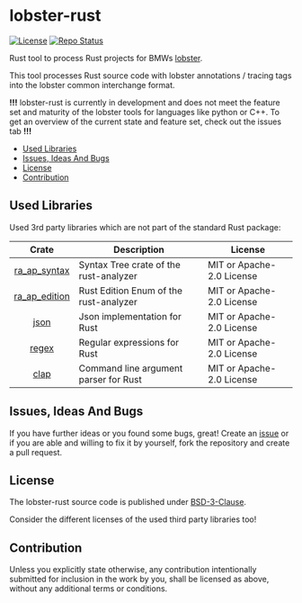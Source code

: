 # lobster-rust <!-- omit in toc -->

[![License](https://img.shields.io/badge/License-BSD-3.svg)](https://github.com/NewTec-GmbH/lobster-rust/blob/main/LICENSE)
[![Repo Status](https://www.repostatus.org/badges/latest/active.svg)](https://www.repostatus.org/#active)

Rust tool to process Rust projects for BMWs [lobster](https://github.com/bmw-software-engineering/lobster).

This tool processes Rust source code with lobster annotations / tracing tags into the lobster common interchange format.

**!!!** lobster-rust is currently in development and does not meet the feature set and maturity of the lobster tools for languages like python or C++. To get an overview of the current state and feature set, check out the issues tab **!!!**

* [Used Libraries](#used-libraries)
* [Issues, Ideas And Bugs](#issues-ideas-and-bugs)
* [License](#license)
* [Contribution](#contribution)

## Used Libraries

Used 3rd party libraries which are not part of the standard Rust package:

| Crate | Description | License |
| :---: | ----------- | ------- |
|[ra_ap_syntax](https://crates.io/crates/ra_ap_syntax) | Syntax Tree crate of the rust-analyzer | MIT or Apache-2.0 License |
| [ra_ap_edition](https://crates.io/crates/ra_ap_edition) | Rust Edition Enum of the rust-analyzer | MIT or Apache-2.0 License |
| [json](https://crates.io/crates/json) | Json implementation for Rust | MIT or Apache-2.0 License |
| [regex](https://crates.io/crates/regex) | Regular expressions for Rust | MIT or Apache-2.0 License |
| [clap](https://crates.io/crates/clap) | Command line argument parser for Rust | MIT or Apache-2.0 License |

## Issues, Ideas And Bugs

If you have further ideas or you found some bugs, great! Create an [issue](https://github.com/NewTec-GmbH/lobster-rust/issues) or if you are able and willing to fix it by yourself, fork the repository and create a pull request.

## License

The lobster-rust source code is published under [BSD-3-Clause](https://github.com/NewTec-GmbH/lobster-rust/blob/main/LICENSE).

Consider the different licenses of the used third party libraries too!

## Contribution

Unless you explicitly state otherwise, any contribution intentionally submitted for inclusion in the work by you, shall be licensed as above, without any additional terms or conditions.
